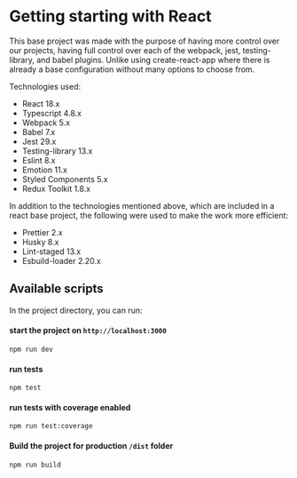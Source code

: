 # Getting starting with React

This base project was made with the purpose of having more control
over our projects, having full control over each of the webpack,
jest, testing-library, and babel plugins.
Unlike using create-react-app where there is already a
base configuration without many options to choose from.

Technologies used:

- React 18.x
- Typescript 4.8.x
- Webpack 5.x
- Babel 7.x
- Jest 29.x
- Testing-library 13.x
- Eslint 8.x
- Emotion 11.x
- Styled Components 5.x
- Redux Toolkit 1.8.x

In addition to the technologies mentioned above, which are
included in a react base project, the following were used to make
the work more efficient:

- Prettier 2.x
- Husky 8.x
- Lint-staged 13.x
- Esbuild-loader 2.20.x

## Available scripts

In the project directory, you can run:

#### start the project on `http://localhost:3000`

```shell
npm run dev
```

#### run tests

```shell
npm test
```

#### run tests with coverage enabled

```shell
npm run test:coverage
```

#### Build the project for production `/dist` folder

```shell
npm run build
```
